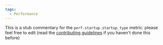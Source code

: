 ```yaml
---
tags:
  - Performance
---
```


This is a stub commentary for the `perf.startup.startup_type` metric: please feel free to edit (read the
[contributing guidelines](https://github.com/mozilla/glean-annotations/blob/main/CONTRIBUTING.md)
if you haven't done this before)
